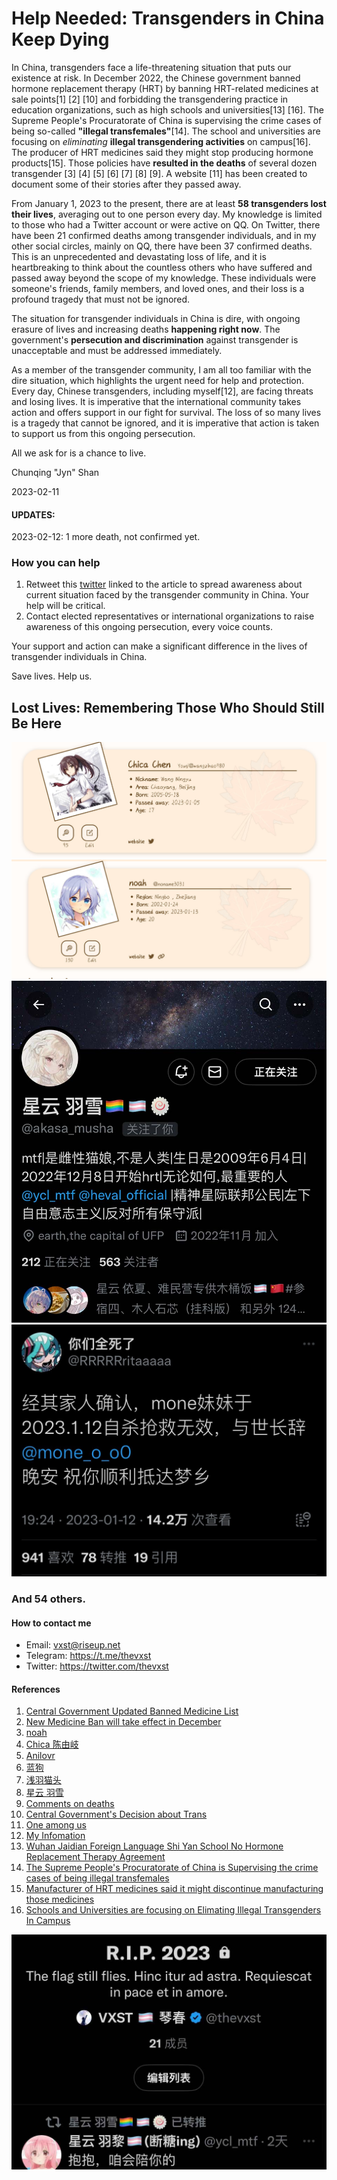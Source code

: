 # Help Needed: Transgenders in China Keep Dying

In China, transgenders face a life-threatening situation that puts our existence at risk. In December 2022, the Chinese government banned hormone replacement therapy (HRT) by banning HRT-related medicines at sale points[1] [2] [10] and forbidding the transgendering practice in education organizations, such as high schools and universities[13] [16]. The Supreme People's Procuratorate of China is supervising the crime cases of being so-called **"illegal transfemales"**[14]. The school and universities are focusing on *eliminating* **illegal transgendering activities** on campus[16]. The producer of HRT medicines said they might stop producing hormone products[15]. Those policies have **resulted in the deaths** of several dozen transgender [3] [4] [5] [6] [7] [8] [9]. A website [11] has been created to document some of their stories after they passed away.

From January 1, 2023 to the present, there are at least **58 transgenders lost their lives**, averaging out to one person every day. My knowledge is limited to those who had a Twitter account or were active on QQ. On Twitter, there have been 21 confirmed deaths among transgender individuals, and in my other social circles, mainly on QQ, there have been 37 confirmed deaths. This is an unprecedented and devastating loss of life, and it is heartbreaking to think about the countless others who have suffered and passed away beyond the scope of my knowledge. These individuals were someone's friends, family members, and loved ones, and their loss is a profound tragedy that must not be ignored.

The situation for transgender individuals in China is dire, with ongoing erasure of lives and increasing deaths **happening right now**. The government's **persecution and discrimination** against transgender is unacceptable and must be addressed immediately.

As a member of the transgender community, I am all too familiar with the dire situation, which highlights the urgent need for help and protection. Every day, Chinese transgenders, including myself[12], are facing threats and losing lives. It is imperative that the international community takes action and offers support in our fight for survival. The loss of so many lives is a tragedy that cannot be ignored, and it is imperative that action is taken to support us from this ongoing persecution.

All we ask for is a chance to live.

Chunqing "Jyn" Shan

2023-02-11

#### UPDATES:

2023-02-12: 1 more death, not confirmed yet.

### How you can help

1. Retweet this [twitter](https://twitter.com/thevxst/status/1624329417853124608) linked to the article to spread awareness about current situation faced by the transgender community in China. Your help will be critical.
2. Contact elected representatives or international organizations to raise awareness of this ongoing persecution, every voice counts.

Your support and action can make a significant difference in the lives of transgender individuals in China.

Save lives. Help us.

## Lost Lives: Remembering Those Who Should Still Be Here

![Ningyu](people/ningyu.jpg)
![Noname3031](people/noah.jpg)
![Yuxue](people/yuxue.jpg)
![mone](people/mone.jpg)

### And 54 others.


#### How to contact me

* Email: vxst@riseup.net
* Telegram: https://t.me/thevxst
* Twitter: https://twitter.com/thevxst

#### References

 1. [Central Government Updated Banned Medicine List](https://www.suzhou.gov.cn/szsrmzf/zdlyscgzbz/202212/9721c24858c94231911b31de47f19d4d.shtml)
 2. [New Medicine Ban will take effect in December](https://finance.sina.cn/chanjing/gdxw/2022-11-03/detail-imqmmthc3169517.d.html)
 3. [noah](https://one-among.us/profile/noname3031)
 4. [Chica 陈由岐](https://one-among.us/profile/wangzihao980)
 5. [Anilovr](https://one-among.us/profile/Anilovr)
 6. [蓝狗](https://one-among.us/profile/dogesir_)
 7. [浅羽猫头](https://one-among.us/profile/homoyamakaze)
 8. [星云 羽雪](https://twitter.com/akasa_musha)
 9. [Comments on deaths](https://twitter.com/torontobigface/status/1623969832810201088)
 10. [Central Government's Decision about Trans](https://twitter.com/Homura_Alter/status/1612584118658768896)
 11. [One among us](https://one-among.us/)
 12. [My Infomation](https://twitter.com/thevxst/status/1463063120734154758)
 13. [Wuhan Jaidian Foreign Language Shi Yan School No Hormone Replacement Therapy Agreement](./policy/l1.jpg)
 14. [The Supreme People's Procuratorate of China is Supervising the crime cases of being illegal transfemales](./policy/l2.jpg)
 15. [Manufacturer of HRT medicines said it might discontinue manufacturing those medicines](./policy/l3.jpg)
 16. [Schools and Universities are focusing on Elimating Illegal Transgenders In Campus](./policy/l3.jpg)


![Twitter](people/rip.jpg)